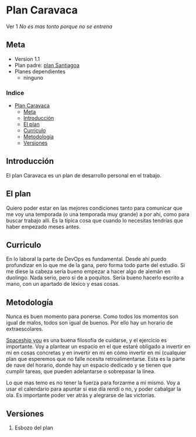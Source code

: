 # Plan Caravaca
Ver 1
_No es mas tonto porque no se entrena_

## Meta
- Version 1.1
- Plan padre: [plan Santiagoa](Santiago.md)
- Planes dependientes
  - ninguno

### Indice
- [Plan Caravaca](#plan-caravaca)
  - [Meta](#meta)
  - [Introducción](#introducción)
  - [El plan](#el-plan)
  - [Curriculo](#curriculo)
  - [Metodología](#metodología)
  - [Versiones](#versiones)

## Introducción
El plan Caravaca es un plan de desarrollo personal en el trabajo.

## El plan
Quiero poder estar en las mejores condiciones tanto para comunicar que me voy una temporada (o una temporada muy grande) a por ahí, como para buscar trabajo allí. Es la típica cosa que cuando lo necesitas tendrías que haber empezado meses antes.

## Curriculo
En lo laboral la parte de DevOps es fundamental. Desde ahí puedo profundizar en lo que me de la gana, pero forma todo parte del estudio.
Si me diese la cabeza sería bueno empezar a hacer algo de alemán en duolingo. Nada serio, pero si de a poquitos. Sería bueno hacerlo escrito a mano, con un apartado de léxico y esas cosas.

## Metodología
Nunca es buen momento para ponerse. Como todos los momentos son igual de malos, todos son igual de buenos. Por ello hay un horario de extraescolares. 

[Spaceship you](https://www.youtube.com/watch?v=snAhsXyO3Ck) es una buena filosofía de cuidarse, y el ejercicio es importante. Voy a plantear un espacio en el que estaré obligado a invertir en mi en cosas concretas y en invertir en mi en cómo invertir en mi (cualquier plan que esperemos que no falle ncesita retroalimentarse. Esta es la parte de nave del horario, donde hay un espacio dedicado y se tienen que cumplir tareas, que pueden adelantarse o sobrepasar la línea.

Lo que mas temo es no tener la fuerza para forzarme a mi mismo. Voy a usar el calendario para apuntar si ese día rendí o no, y poder cabalgar la ola. Es importante poder ver atrás y alegrarse de las victorias.

## Versiones

1. Esbozo del plan